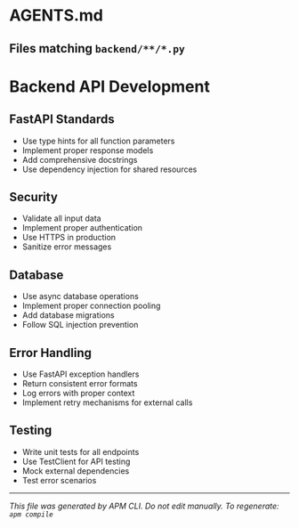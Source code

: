 # AGENTS.md
<!-- Generated by APM CLI from distributed .apm/ primitives -->
<!-- Build ID: __BUILD_ID__ -->
<!-- APM Version: 0.2.0 -->
<!-- Source: local -->

## Files matching `backend/**/*.py`

<!-- Source: local .apm/instructions/api-development.instructions.md -->
# Backend API Development

## FastAPI Standards
- Use type hints for all function parameters
- Implement proper response models
- Add comprehensive docstrings
- Use dependency injection for shared resources

## Security
- Validate all input data
- Implement proper authentication
- Use HTTPS in production
- Sanitize error messages

## Database
- Use async database operations
- Implement proper connection pooling
- Add database migrations
- Follow SQL injection prevention

## Error Handling
- Use FastAPI exception handlers
- Return consistent error formats
- Log errors with proper context
- Implement retry mechanisms for external calls

## Testing
- Write unit tests for all endpoints
- Use TestClient for API testing
- Mock external dependencies
- Test error scenarios

---
*This file was generated by APM CLI. Do not edit manually.*
*To regenerate: `apm compile`*
